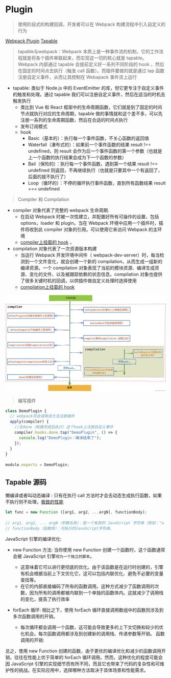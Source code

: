 # Plugin
> 使用阶段式的构建回调，开发者可以在 Webpack 构建流程中引入自定义的行为

[Webpack Plugin](https://juejin.cn/post/7160467329334607908)
[Tapable](https://juejin.cn/post/7164175171358556173)

> tapable与webpack：Webpack 本质上是一种事件流的机制，它的工作流程就是将各个插件串联起来，而实现这一切的核心就是 tapable。
> Webpack 内部通过 tapable 会提前定义好一系列不同阶段的 hook ，然后在固定的时间点去执行（触发 call 函数）。而插件要做的就是通过 tap 函数注册自定义事件，从而让其控制在 Webapack 事件流上运行
- tapable: 类似于 Node.js 中的 EventEmitter 的库，但它更专注于自定义事件的触发和处理。通过 tapable 我们可以注册自定义事件，然后在适当的时机去触发执行
  - 类比到 Vue 和 React 框架中的生命周期函数，它们就是到了固定的时间节点就执行对应的生命周期，tapable 做的事情就和这个差不多，可以先注册一系列的生命周期函数，然后在合适的时间点执行
  - 发布订阅模式
  - hook
    - Basic（基本的）：执行每一个事件函数，不关心函数的返回值
    - Waterfall（瀑布式的）：如果前一个事件函数的结果 result !== undefined，则 result 会作为后一个事件函数的第一个参数（也就是上一个函数的执行结果会成为下一个函数的参数）
    - Bail（保险的）：执行每一个事件函数，遇到第一个结果 result !== undefined 则返回，不再继续执行（也就是只要其中一个有返回了，后面的就不执行了）
    - Loop（循环的）：不停的循环执行事件函数，直到所有函数结果 result === undefined

> Compiler 和 Compilation 
- compiler 对象代表了完整的 webpack 生命周期.
  - 在启动 Webpack 时被一次性建立，并配置好所有可操作的设置，包括 options，loader 和 plugin。当在 Webpack 环境中应用一个插件时，插件将收到此 compiler 对象的引用。可以使用它来访问 Webpack 的主环境
  - [compiler上挂载的 hook](https://webpack.docschina.org/api/compiler-hooks/) ，
- compilation 对象代表了一次资源版本构建
  - 当运行 Webpack 开发环境中间件（ webpack-dev-server）时，每当检测到一个文件变化，就会创建一个新的 compilation，从而生成一组新的编译资源。一个 compilation 对象表现了当前的模块资源、编译生成资源、变化的文件、以及被跟踪依赖的状态信息。compilation 对象也提供了很多关键时机的回调，以供插件做自定义处理时选择使用
  - [compilation上挂载的 hook](https://webpack.docschina.org/api/compilation-hooks/)

![](./asset/compiler.png)

> 编写插件

```js
class DemoPlugin {
  // webpack将会调用该方法注册插件
  apply(compiler) {
    //在done（构建完成后执行）这个hook上注册自定义事件
    compiler.hooks.done.tap("DemoPlugin", () => {
      console.log("DemoPlugin：编译结束了");
    });
  }
}

module.exports = DemoPlugin;

```

## Tapable 源码

懒编译或者叫动态编译 : 只有在执行 call 方法时才会去动态生成执行函数，如果不执行则不处理，[极致的性能](https://github.com/webpack/tapable/issues/162)

```js
let func = new Function ([arg1, arg2, ...argN], functionBody);

// arg1, arg2, ... argN（参数名称）：是一个有效的 JavaScript 字符串（例如："a , b"），或者是一个字符串列表（例如：["a"，"b"]）。
// functionBody（函数体）：可执行的JavaScript字符串。
```

JavaScript 引擎的编译优化:

- new Function 方法: 当你使用 new Function 创建一个函数时，这个函数通常会被 JavaScript 引擎`视为一个独立的脚本`。
  - 这意味着它可以进行更彻底的优化。由于该函数是在运行时创建的，引擎有机会根据当前上下文优化它，这可以包括内联优化、避免不必要的变量查找等。
  - 在它的内部直接编码了所有的函数调用。这种方式减少了函数调用的次数，因为所有的调用都被内联到一个单独的函数体内。这就减少了调用栈的变化，提高了执行效率
  
- forEach 循环: 相比之下，使用 forEach 循环直接调用数组中的函数则涉及到多次函数调用的开销。
  - 每次循环都会调用一个函数，这可能会导致更多的上下文切换和较少的优化机会。每次函数调用都涉及到创建新的调用栈、传递参数等开销。
  函数调用的开销:

总之，使用 new Function 创建的函数，由于更优的编译优化和减少的函数调用开销，往往在性能上优于简单的 forEach 循环调用。然而，这种优化的程度可能会因 JavaScript 引擎的实现细节而有所不同，而且它也带来了代码的复杂性和可维护性的挑战。在实际应用中，选择哪种方法取决于具体场景和性能需求。